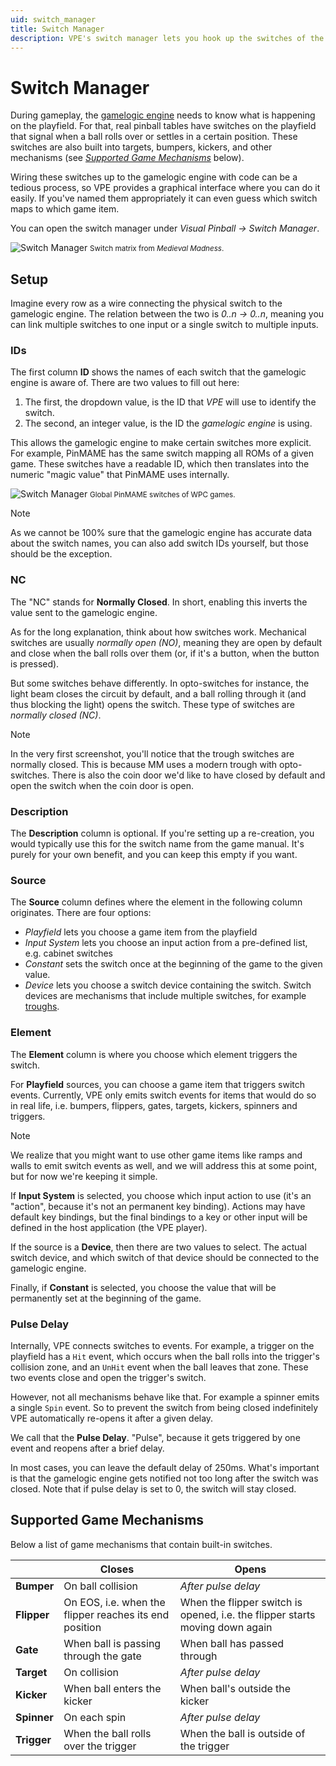 ```yaml
---
uid: switch_manager
title: Switch Manager
description: VPE's switch manager lets you hook up the switches of the playfield to the gamelogic engine.
---
```

# Switch Manager

During gameplay, the [gamelogic engine](~/creators-guide/manual/gamelogic-engine.md) needs to know what is happening on the playfield. For that, real pinball tables have switches on the playfield that signal when a ball rolls over or settles in a certain position. These switches are also built into targets, bumpers, kickers, and other mechanisms (see *[Supported Game Mechanisms](#supported-game-mechanisms)* below).

Wiring these switches up to the gamelogic engine with code can be a tedious process, so VPE provides a graphical interface where you can do it easily. If you've named them appropriately it can even guess which switch maps to which game item.

You can open the switch manager under *Visual Pinball -> Switch Manager*.

![Switch Manager](switch-manager.png)
<small>Switch matrix from *Medieval Madness*.</small>

## Setup

Imagine every row as a wire connecting the physical switch to the gamelogic engine. The relation between the two is *0..n -> 0..n*, meaning you can link multiple switches to one input or a single switch to multiple inputs.

### IDs

The first column **ID** shows the names of each switch that the gamelogic engine is aware of. There are two values to fill out here:

1. The first, the dropdown value, is the ID that *VPE* will use to identify the switch. 
2. The second, an integer value, is the ID the *gamelogic engine* is using.

This allows the gamelogic engine to make certain switches more explicit. For example, PinMAME has the same switch mapping all ROMs of a given game. These switches have a readable ID, which then translates into the numeric "magic value" that PinMAME uses internally.

![Switch Manager](switch-manager-ids.png)
<small>Global PinMAME switches of WPC games.</small>

> [!note]
> As we cannot be 100% sure that the gamelogic engine has accurate data about the switch names, you can also add switch IDs yourself, but those should be the exception.

### NC

The "NC" stands for **Normally Closed**. In short, enabling this inverts the value sent to the gamelogic engine.

As for the long explanation, think about how switches work. Mechanical switches are usually *normally open (NO)*, meaning they are open by default and close when the ball rolls over them (or, if it's a button, when the button is pressed). 

But some switches behave differently. In opto-switches for instance, the light beam closes the circuit by default, and a ball rolling through it (and thus blocking the light) opens the switch. These type of switches are *normally closed (NC)*.

> [!note]
> In the very first screenshot, you'll notice that the trough switches are normally closed. This is because MM uses a modern trough with opto-switches. There is also the coin door we'd like to have closed by default and open the switch when the coin door is open.

### Description

The **Description** column is optional. If you're setting up a re-creation, you would typically use this for the switch name from the game manual. It's purely for your own benefit, and you can keep this empty if you want.

### Source

The **Source** column defines where the element in the following column originates. There are four options:

- *Playfield* lets you choose a game item from the playfield
- *Input System* lets you choose an input action from a pre-defined list, e.g. cabinet switches
- *Constant* sets the switch once at the beginning of the game to the given value.
- *Device* lets you choose a switch device containing the switch. Switch devices are mechanisms that include multiple switches, for example [troughs](../manual/mechanisms/troughs.md).


### Element

The **Element** column is where you choose which element triggers the switch. 

For **Playfield** sources, you can choose a game item that triggers switch events. Currently, VPE only emits switch events for items that would do so in real life, i.e. bumpers, flippers, gates, targets, kickers, spinners and triggers. 

> [!note]
> We realize that you might want to use other game items like ramps and walls to emit switch events as well, and we will address this at some point, but for now we're keeping it simple.

If **Input System** is selected, you choose which input action to use (it's an "action", because it's not an permanent key binding). Actions may have default key bindings, but the final bindings to a key or other input will be defined in the host application (the VPE player).

If the source is a **Device**, then there are two values to select. The actual switch device, and which switch of that device should be connected to the gamelogic engine.

Finally, if **Constant** is selected, you choose the value that will be permanently set at the beginning of the game.

### Pulse Delay

Internally, VPE connects switches to events. For example, a trigger on the playfield has a `Hit` event, which occurs when the ball rolls into the trigger's collision zone, and an `UnHit` event when the ball leaves that zone. These two events close and open the trigger's switch.

However, not all mechanisms behave like that. For example a spinner emits a single `Spin` event. So to prevent the switch from being closed indefinitely VPE automatically re-opens it after a given delay.

We call that the **Pulse Delay**. "Pulse", because it gets triggered by one event and reopens after a brief delay. 

In most cases, you can leave the default delay of 250ms. What's important is that the gamelogic engine gets notified not too long after the switch was closed. Note that if pulse delay is set to 0, the switch will stay closed.

## Supported Game Mechanisms

Below a list of game mechanisms that contain built-in switches.

|             | Closes                                                  | Opens                                                                         |
|-------------|--------------------------------------------------------|------------------------------------------------------------------------------|
| **Bumper**  | On ball collision                                      | *After pulse delay*                                                    |
| **Flipper** | On EOS, i.e. when the flipper reaches its end position | When the flipper switch is opened, i.e. the flipper starts moving down again |
| **Gate**    | When ball is passing through the gate                  | When ball has passed through                                                 |
| **Target**  | On collision                                           | *After pulse delay*                                                    |
| **Kicker**  | When ball enters the kicker                         | When ball's outside the kicker                                               |
| **Spinner** | On each spin                                           | *After pulse delay*                                                    |
| **Trigger** | When the ball rolls over the trigger                   | When the ball is outside of the trigger                                      |